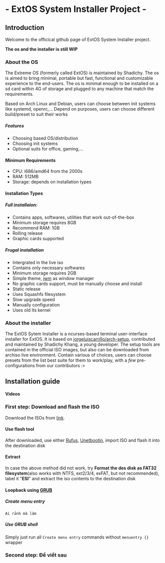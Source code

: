 #     - ExtOS System Installer Project -

## Introduction

  Welcome to the officical github page of ExtOS System Installer project.
  
  **The os and the installer is still WIP**

  ### About the OS
  
  The Extreme OS (formerly called ExtOS) is maintained by Shadichy. The os is aimed to bring minimal, portable but fast, functional and customizable experience to the end-users. The os is minimal enough to be installed on a sd card within 4G of storage and plugged to any machine that match the requirements.
  
  Based on Arch Linux and Debian, users can choose between init systems like systemd, openrc,... Depend on purposes, users can choose different build/preset to suit their works
  ##### Features
  
  * Choosing based OS/distribution
  * Choosing init systems
  * Optional suits for office, gaming,...
  
  #### Minimum Requirements
  
  * CPU: i686/amd64 from the 2000s
  * RAM: 512MB
  * Storage: depends on installation types
  
  #### Installation Types
  
  ##### Full installaion:
      
   * Contains apps, softwares, utilities that work out-of-the-box
   * Minimum storage requires 8GB
   * Recommend RAM: 1GB
   * Rolling release
   * Graphic cards supported
      
  ##### Frugal installation
  
   * Intergrated in the live iso
   * Contains only necessary softwares
   * Minimum storage requires 2GB
   * Simple theme, [jwm](https://joewing.net/projects/jwm/) as window manager
   * No graphic cards support, must be manually choose and install
   * Static release
   * Uses Squashfs filesystem
   * Slow upgrade speed
   * Manually configuration
   * Uses old lts kernel
  
  ### About the installer
  
  The ExtOS Sytem Installer is a ncurses-based terminal user-interface installer for ExtOS. It is based on [jorgeluiscarrillo/arch-setup](https://github.com/jorgeluiscarrillo/arch-setup), contributed and maintained by Shadichy Khang, a young developer. The setup tools are contained in the official ISO images, but also can be downloaded from archiso live environment. Contain various of choices, users can choose presets from the list best suite for them to work/play, with a *few* pre-configurations from our contributors :>
## Installation guide
  #### Videos
  
  
  
  ### First step: Download and flash the ISO
   Download the ISOs from [link](#).
    
  #### Use flash tool
    
   After downloaded, use either [Rufus](https://rufus.ie/en/), [Unetbootin](https://unetbootin.github.io/), import ISO and flash it into the destination disk
    
   #### Extract
    
   In case the above method did not work, try **Format the des disk as FAT32 filesystem**(also works with NTFS, ext2/3/4, exFAT, but not recommended), label it "**ESI**" and extract the iso contents to the destination disk
      
   #### Loopback using [GRUB](https://www.gnu.org/software/grub/)
   ##### Create menu entry
   `Ai rảnh mà làm`
   ##### Use GRUB shell
   Simply just run all `Create menu entry` commands without `menuentry {}` wrapper
  ### Second step: Để viết sau
